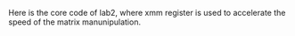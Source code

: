 Here is the core code of lab2, where xmm register is used to accelerate the speed of the matrix manunipulation.
